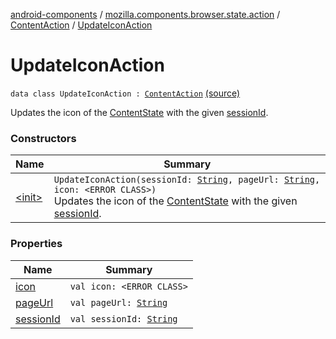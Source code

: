 [android-components](../../../index.md) / [mozilla.components.browser.state.action](../../index.md) / [ContentAction](../index.md) / [UpdateIconAction](./index.md)

# UpdateIconAction

`data class UpdateIconAction : `[`ContentAction`](../index.md) [(source)](https://github.com/mozilla-mobile/android-components/blob/master/components/browser/state/src/main/java/mozilla/components/browser/state/action/BrowserAction.kt#L176)

Updates the icon of the [ContentState](../../../mozilla.components.browser.state.state/-content-state/index.md) with the given [sessionId](session-id.md).

### Constructors

| Name | Summary |
|---|---|
| [&lt;init&gt;](-init-.md) | `UpdateIconAction(sessionId: `[`String`](https://kotlinlang.org/api/latest/jvm/stdlib/kotlin/-string/index.html)`, pageUrl: `[`String`](https://kotlinlang.org/api/latest/jvm/stdlib/kotlin/-string/index.html)`, icon: <ERROR CLASS>)`<br>Updates the icon of the [ContentState](../../../mozilla.components.browser.state.state/-content-state/index.md) with the given [sessionId](session-id.md). |

### Properties

| Name | Summary |
|---|---|
| [icon](icon.md) | `val icon: <ERROR CLASS>` |
| [pageUrl](page-url.md) | `val pageUrl: `[`String`](https://kotlinlang.org/api/latest/jvm/stdlib/kotlin/-string/index.html) |
| [sessionId](session-id.md) | `val sessionId: `[`String`](https://kotlinlang.org/api/latest/jvm/stdlib/kotlin/-string/index.html) |
